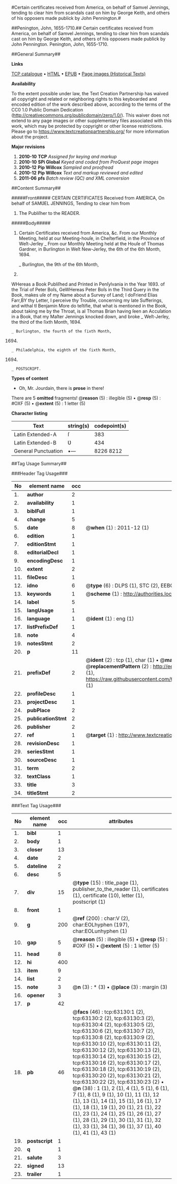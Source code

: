 #Certain certificates received from America, on behalf of Samvel Jennings, tending to clear him from scandals cast on him by George Keith, and others of his opposers made publick by John Pennington.#

##Penington, John, 1655-1710.##
Certain certificates received from America, on behalf of Samvel Jennings, tending to clear him from scandals cast on him by George Keith, and others of his opposers made publick by John Pennington.
Penington, John, 1655-1710.

##General Summary##

**Links**

[TCP catalogue](http://www.ota.ox.ac.uk/tcp/)  • 
[HTML](http://tei.it.ox.ac.uk/tcp/Texts-HTML/free/A54/A54080.html)  • 
[EPUB](http://tei.it.ox.ac.uk/tcp/Texts-EPUB/free/A54/A54080.epub) • 
[Page images (Historical Texts)](https://historicaltexts.jisc.ac.uk/eebo-12558907e)

**Availability**

To the extent possible under law, the Text Creation Partnership has waived all copyright and related or neighboring rights to this keyboarded and encoded edition of the work described above, according to the terms of the CC0 1.0 Public Domain Dedication (http://creativecommons.org/publicdomain/zero/1.0/). This waiver does not extend to any page images or other supplementary files associated with this work, which may be protected by copyright or other license restrictions. Please go to https://www.textcreationpartnership.org/ for more information about the project.

**Major revisions**

1. __2010-10__ __TCP__ *Assigned for keying and markup*
1. __2010-10__ __SPi Global__ *Keyed and coded from ProQuest page images*
1. __2010-12__ __Pip Willcox__ *Sampled and proofread*
1. __2010-12__ __Pip Willcox__ *Text and markup reviewed and edited*
1. __2011-06__ __pfs__ *Batch review (QC) and XML conversion*

##Content Summary##

#####Front#####
CERTAIN CERTIFICATES Received from AMERICA, On behalf of
SAMƲEL JENNINGS, Tending to clear him from 
1. The Publiſher to the READER.

#####Body#####

1. Certain Certificates received from America,
&c.
From our Monthly Meeting, held at our Meeting-houſe, in
Cheſterfield, in the Province of Weſt-Jerſey
    _ From our Monthly Meeting held at the Houſe of Thomas Gardner, in Burlington in Weſt New-Jerſey, the 6th of the 6th Month, 1694.

    _ Burlington, the 9th of the 6th Month,
1694.
WHereas a Book Publiſhed and Printed in Penſylvania in the Year 1693. of the Trial of Peter Boſs, GeWHereas Peter Boſs in the Third Query in the Book, makes uſe of my Name about a Survey of Land; I doFriend Elias Farr,BY thy Letter, I perceive thy Trouble, concerning my late Sufferings, and withal tI Benjamin More do teſtifie, that what is mentioned in the Book, about taking me by the Throat, is aI Thomas Brian having ſeen an Accuſation in a Book, that my Maſter Jennings knocked down, and broke 
    _ Weſt-Jerſey, the third of the ſixth Month,
1694.

    _ Burlington, the fourth of the ſixth Month,
1694.

    _ Philadelphia, the eighth of the ſixth Month,
1694.

    _ POSTSCRIPT.

**Types of content**

  * Oh, Mr. Jourdain, there is **prose** in there!

There are 5 **omitted** fragments! 
 @__reason__ (5) : illegible (5)  •  @__resp__ (5) : #OXF (5)  •  @__extent__ (5) : 1 letter (5)

**Character listing**


|Text|string(s)|codepoint(s)|
|---|---|---|
|Latin Extended-A|ſ|383|
|Latin Extended-B|Ʋ|434|
|General Punctuation|•—|8226 8212|

##Tag Usage Summary##

###Header Tag Usage###

|No|element name|occ|attributes|
|---|---|---|---|
|1.|__author__|2||
|2.|__availability__|1||
|3.|__biblFull__|1||
|4.|__change__|5||
|5.|__date__|8| @__when__ (1) : 2011-12 (1)|
|6.|__edition__|1||
|7.|__editionStmt__|1||
|8.|__editorialDecl__|1||
|9.|__encodingDesc__|1||
|10.|__extent__|2||
|11.|__fileDesc__|1||
|12.|__idno__|6| @__type__ (6) : DLPS (1), STC (2), EEBO-CITATION (1), OCLC (1), VID (1)|
|13.|__keywords__|1| @__scheme__ (1) : http://authorities.loc.gov/ (1)|
|14.|__label__|5||
|15.|__langUsage__|1||
|16.|__language__|1| @__ident__ (1) : eng (1)|
|17.|__listPrefixDef__|1||
|18.|__note__|4||
|19.|__notesStmt__|2||
|20.|__p__|11||
|21.|__prefixDef__|2| @__ident__ (2) : tcp (1), char (1)  •  @__matchPattern__ (2) : ([0-9\-]+):([0-9IVX]+) (1), (.+) (1)  •  @__replacementPattern__ (2) : http://eebo.chadwyck.com/downloadtiff?vid=$1&page=$2 (1), https://raw.githubusercontent.com/textcreationpartnership/Texts/master/tcpchars.xml#$1 (1)|
|22.|__profileDesc__|1||
|23.|__projectDesc__|1||
|24.|__pubPlace__|2||
|25.|__publicationStmt__|2||
|26.|__publisher__|2||
|27.|__ref__|1| @__target__ (1) : http://www.textcreationpartnership.org/docs/. (1)|
|28.|__revisionDesc__|1||
|29.|__seriesStmt__|1||
|30.|__sourceDesc__|1||
|31.|__term__|2||
|32.|__textClass__|1||
|33.|__title__|3||
|34.|__titleStmt__|2||


###Text Tag Usage###

|No|element name|occ|attributes|
|---|---|---|---|
|1.|__bibl__|1||
|2.|__body__|1||
|3.|__closer__|13||
|4.|__date__|2||
|5.|__dateline__|2||
|6.|__desc__|5||
|7.|__div__|15| @__type__ (15) : title_page (1), publisher_to_the_reader (1), certificates (1), certificate (10), letter (1), postscript (1)|
|8.|__front__|1||
|9.|__g__|200| @__ref__ (200) : char:V (2), char:EOLhyphen (197), char:EOLunhyphen (1)|
|10.|__gap__|5| @__reason__ (5) : illegible (5)  •  @__resp__ (5) : #OXF (5)  •  @__extent__ (5) : 1 letter (5)|
|11.|__head__|8||
|12.|__hi__|400||
|13.|__item__|9||
|14.|__list__|2||
|15.|__note__|3| @__n__ (3) : * (3)  •  @__place__ (3) : margin (3)|
|16.|__opener__|3||
|17.|__p__|42||
|18.|__pb__|46| @__facs__ (46) : tcp:63130:1 (2), tcp:63130:2 (2), tcp:63130:3 (2), tcp:63130:4 (2), tcp:63130:5 (2), tcp:63130:6 (2), tcp:63130:7 (2), tcp:63130:8 (2), tcp:63130:9 (2), tcp:63130:10 (2), tcp:63130:11 (2), tcp:63130:12 (2), tcp:63130:13 (2), tcp:63130:14 (2), tcp:63130:15 (2), tcp:63130:16 (2), tcp:63130:17 (2), tcp:63130:18 (2), tcp:63130:19 (2), tcp:63130:20 (2), tcp:63130:21 (2), tcp:63130:22 (2), tcp:63130:23 (2)  •  @__n__ (38) : 1 (1), 2 (1), 4 (1), 5 (1), 6 (1), 7 (1), 8 (1), 9 (1), 10 (1), 11 (1), 12 (1), 13 (1), 14 (1), 15 (1), 16 (1), 17 (1), 18 (1), 19 (1), 20 (1), 21 (1), 22 (1), 23 (1), 24 (1), 25 (1), 26 (1), 27 (1), 28 (1), 29 (1), 30 (1), 31 (1), 32 (1), 33 (1), 34 (1), 36 (1), 37 (1), 40 (1), 41 (1), 43 (1)|
|19.|__postscript__|1||
|20.|__q__|1||
|21.|__salute__|3||
|22.|__signed__|13||
|23.|__trailer__|1||
